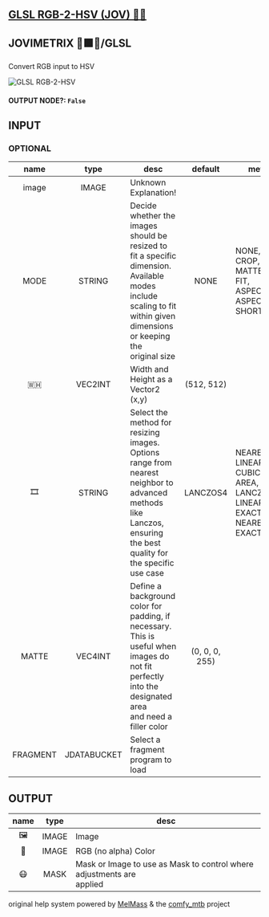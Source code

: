 ## [GLSL RGB-2-HSV (JOV) 🧙🏽](https://github.com/Amorano/Jovimetrix-examples/blob/master/node/GLSL%20RGB-2-HSV/GLSL%20RGB-2-HSV.md)

## JOVIMETRIX 🔺🟩🔵/GLSL

Convert RGB input to HSV

![GLSL RGB-2-HSV](https://raw.githubusercontent.com/Amorano/Jovimetrix-examples/master/node/GLSL%20RGB-2-HSV/GLSL%20RGB-2-HSV.png)

#### OUTPUT NODE?: `False`

## INPUT

### OPTIONAL

name | type | desc | default | meta
:---:|:---:|---|:---:|---
image  |  IMAGE  | Unknown Explanation! |  | 
MODE  |  STRING  | Decide whether the images should be<br>resized to fit a specific dimension.<br>Available modes include scaling to fit<br>within given dimensions or keeping the<br>original size | NONE | NONE, CROP, MATTE, FIT, ASPECT, ASPECT<br>SHORT
🇼🇭  |  VEC2INT  | Width and Height as a Vector2 (x,y) | (512, 512) | 
🎞️  |  STRING  | Select the method for resizing images.<br>Options range from nearest neighbor to<br>advanced methods like Lanczos, ensuring<br>the best quality for the specific use case | LANCZOS4 | NEAREST, LINEAR, CUBIC, AREA, LANCZOS4,<br>LINEAR EXACT, NEAREST EXACT
MATTE  |  VEC4INT  | Define a background color for padding, if<br>necessary. This is useful when images do<br>not fit perfectly into the designated area<br>and need a filler color | (0, 0, 0, 255) | 
FRAGMENT  |  JDATABUCKET  | Select a fragment program to load |  | 

## OUTPUT

name | type | desc
:---:|:---:|---
🖼️  |  IMAGE  | Image 
🌈  |  IMAGE  | RGB (no alpha) Color 
😷  |  MASK  | Mask or Image to use as Mask to control where adjustments are<br>applied 

original help system powered by [MelMass](https://github.com/melMass) & the [comfy_mtb](https://github.com/melMass/comfy_mtb) project